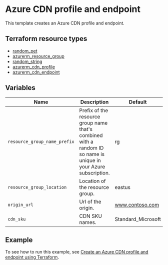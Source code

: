 # Azure CDN profile and endpoint

This template creates an Azure CDN profile and endpoint.

## Terraform resource types

- [random_pet](https://registry.terraform.io/providers/hashicorp/random/latest/docs/resources/pet)
- [azurerm_resource_group](https://registry.terraform.io/providers/hashicorp/azurerm/latest/docs/resources/resource_group)
- [random_string](https://registry.terraform.io/providers/hashicorp/random/latest/docs/resources/string)
- [azurerm_cdn_profile](https://registry.terraform.io/providers/hashicorp/azurerm/latest/docs/resources/cdn_profile)
- [azurerm_cdn_endpoint](https://registry.terraform.io/providers/hashicorp/azurerm/latest/docs/resources/cdn_endpoint)

## Variables

| Name | Description | Default |
|-|-|-|
| `resource_group_name_prefix` | Prefix of the resource group name that's combined with a random ID so name is unique in your Azure subscription. | rg |
| `resource_group_location` | Location of the resource group. | eastus |
| `origin_url` | Url of the origin. | www.contoso.com |
| `cdn_sku` | CDN SKU names. | Standard_Microsoft |

## Example

To see how to run this example, see [Create an Azure CDN profile and endpoint using Terraform](https://learn.microsoft.com/azure/cdn/create-profile-endpoint-terraform).
